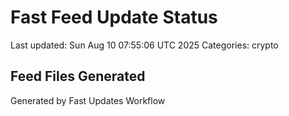 # Fast Feed Update Status
Last updated: Sun Aug 10 07:55:06 UTC 2025
Categories: crypto

## Feed Files Generated

Generated by Fast Updates Workflow
